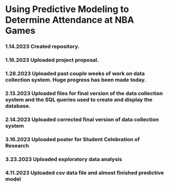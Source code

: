 # Using Predictive Modeling to Determine Attendance at NBA Games
### 1.14.2023 Created repository.
### 1.16.2023 Uploaded project proposal.
### 1.28.2023 Uploaded past couple weeks of work on data collection system. Huge progress has been made today.
### 2.13.2023 Uploaded files for final version of the data collection system and the SQL queries used to create and display the database.
### 2.14.2023 Uploaded corrected final version of data collection system
### 3.16.2023 Uploaded poster for Student Celebration of Research
### 3.23.2023 Uploaded exploratory data analysis
### 4.11.2023 Uploaded csv data file and almost finished predictive model
